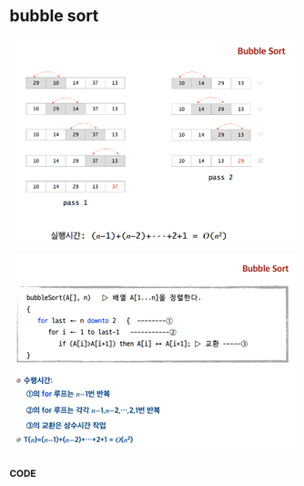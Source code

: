 # bubble sort

![](../.gitbook/assets/image%20%2823%29.png)

>

![](../.gitbook/assets/image%20%2834%29.png)

### CODE

```text

```

